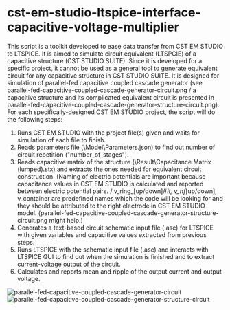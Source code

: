 # cst-em-studio-ltspice-interface-capacitive-voltage-multiplier

This script is a toolkit developed to ease data transfer from CST EM STUDIO to LTSPICE. It is aimed to simulate circuit equivalent (LTSPCIE) of a capacitive structure (CST STUDIO SUITE). Since it is developed for a specific project, it cannot be used as a general tool to generate equivalent circuit for any capacitive structure in CST STUDIO SUITE. It is designed for simulation of parallel-fed capacitive coupled cascade generator (see parallel-fed-capacitive-coupled-cascade-generator-circuit.png / a capacitive structure and its complicated equivalent circuit is presented in parallel-fed-capacitive-coupled-cascade-generator-structure-circuit.png).
For each specifically-designed CST EM STUDIO project, the script will do the following steps:
1.	Runs CST EM STUDIO with the project file(s) given and waits for simulation of each file to finish.
2.	Reads parameters file (<project data folder>\Model\Parameters.json) to find out number of circuit repetition ("number_of_stages").
3.	Reads capacitive matrix of the structure (<project data folder>\Result\Capacitance Matrix (lumped).stx) and extracts the ones needed for equivalent circuit construction. (Naming of electric potentials are important because capacitance values in CST EM STUDIO is calculated and reported between electric potential pairs. / v_ring_[up/down]_##, v_hf_[up/down], v_container are predefined names which the code will be looking for and they should be attributed to the right electrode in CST EM STUDIO model. (parallel-fed-capacitive-coupled-cascade-generator-structure-circuit.png might help.)
4.	Generates a text-based circuit schematic input file (.asc) for LTSPICE with given variables and capacitive values extracted from previous steps.
5.	Runs LTSPICE with the schematic input file (.asc) and interacts with LTSPICE GUI to find out when the simulation is finished and to extract current-voltage output of the circuit.
6.	Calculates and reports mean and ripple of the output current and output voltage.

![parallel-fed-capacitive-coupled-cascade-generator-circuit](https://user-images.githubusercontent.com/86848958/124319634-c06b5d00-db8f-11eb-8909-aed197827150.png)
![parallel-fed-capacitive-coupled-cascade-generator-structure-circuit](https://user-images.githubusercontent.com/86848958/124319667-d11bd300-db8f-11eb-8a46-7da0895861f8.png)
